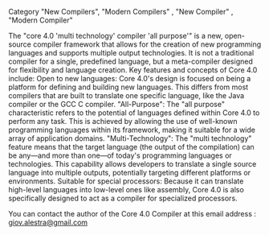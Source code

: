 Category "New Compilers", "Modern Compilers" , "New Compiler" , "Modern Compiler"

The "core 4.0 'multi technology' compiler 'all purpose'" is a new, open-source compiler framework that allows for the creation of new programming languages and supports multiple output technologies. It is not a traditional compiler for a single, predefined language, but a meta-compiler designed for flexibility and language creation. 
Key features and concepts of Core 4.0 include:
Open to new languages: Core 4.0's design is focused on being a platform for defining and building new languages. This differs from most compilers that are built to translate one specific language, like the Java compiler or the GCC C compiler.
"All-Purpose": The "all purpose" characteristic refers to the potential of languages defined within Core 4.0 to perform any task. This is achieved by allowing the use of well-known programming languages within its framework, making it suitable for a wide array of application domains.
"Multi-Technology": The "multi technology" feature means that the target language (the output of the compilation) can be any—and more than one—of today's programming languages or technologies. This capability allows developers to translate a single source language into multiple outputs, potentially targeting different platforms or environments.
Suitable for special processors: Because it can translate high-level languages into low-level ones like assembly, Core 4.0 is also specifically designed to act as a compiler for specialized processors. 

You can contact the author of the Core 4.0 Compiler at this email address : giov.alestra@gmail.com
